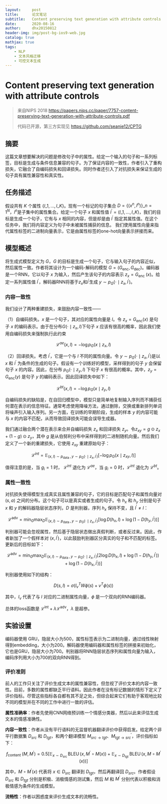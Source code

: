 ```yaml
---
layout:     post
title:      论文笔记
subtitle:   Content preserving text generation with attribute controls
date:       2020-08-16
author:     dhx20150812
header-img: img/post-bg-ios9-web.jpg
catalog: true
mathjax: true
tags:
    - NLP
    - 文本风格迁移
    - 可控文本生成
---
```


# Content preserving text generation with attribute controls

>   来自NIPS 2018 https://papers.nips.cc/paper/7757-content-preserving-text-generation-with-attribute-controls.pdf
>
>   代码已开源，第三方实现见 https://github.com/seanie12/CPTG

## 摘要

这篇文章想要解决的问题是修改句子中的属性。给定一个输入的句子和一系列标签，目标是生成与条件信息兼容的句子。为了保证内容的一致性，作者引入了重构损失，它融合了自编码损失和回译损失。同时作者还引入了对抗损失来保证生成的句子具有属性兼容性和真实性。

## 任务描述

假设共有 $K$ 个属性 $\left\{l\_{1}, \ldots, l\_{K}\right\}$。现有一个标记的句子集合 $D=\left\{\left(x^{n}, l^{n}\right)\right\}\_{n=1}^{N}$，$ l^n$是子集中的属性集合。给定一个句子 $x$ 和属性值 $l^{\prime}=\left(l\_{1}, \ldots, l\_{K}\right)$，我们的目标是生成一个句子，它有与 $x$ 相同的内容，但是却是由 $l^{\prime}$ 指定其属性值。在这个任务中，我们将内容定义为句子中未被属性捕获的信息。 我们使用属性向量来指代属性标签的二进制向量表示，它是由属性标签的one-hot向量表示拼接而来。

## 模型概述

将生成式模型定义为 $G$，$G$ 的目标是生成一个句子，它与输入句子的内容近似，然后属性一致。作者将其设计为一个编码-解码的模型 $G=\left(G_{\mathrm{enc}}, G_{\mathrm{dec}}\right)$。编码器是一个RNN，它以句子 $x$ 为输入，然后产生该句子的内容表示 $z_{x}=G_{\text {enc }}(x)$。给定一系列属性值 $l^{\prime}$，解码器RNN将基于$z_x$和$l^{\prime}$生成 $y \sim p_{G}\left(\cdot \mid z_{x}, l^{\prime}\right)$。

### 内容一致性

我们设计了两种重建损失，来鼓励内容一致性——

（1）自编码损失。$x$ 是一个句子，其对应的属性向量是 $l$。令 $z_{x}=G_{\mathrm{enc}}(x)$ 是句子 $x$ 的编码表示。由于在分布$G\left(\cdot \mid z_{x}, l\right)$下句子 $x$ 应该有很高的概率，因此我们使用自编码损失来强制执行此约束

$$
\mathcal{L}^{a e}(x, l)=-\log p_{G}\left(x \mid z_{x}, l\right)
$$

（2）回译损失。考虑 $l^{\prime}$，它是一个与 $l$ 不同的属性向量。令 $y \sim p_{G}\left(\cdot \mid z_{x}, l^{\prime}\right)$是以 $x$ 和 $l^{\prime}$ 为条件的生成的句子。假设有一个训练好的模型，采样得到的句子 $y$ 会保留句子 $x$ 的内容。因此，在分布 $p_{G}\left(\cdot \mid z_{y}, l\right)$ 下句子 $x$ 有很高的概率。其中，$z_{y}=G_{\mathrm{enc}}(y)$ 是句子 $y$ 的编码表示。因此回译损失中如下：

$$
\mathcal{L}^{b t}(x, l)=-\log p_{G}\left(x \mid z_{y}, l\right)
$$

自编码损失的缺陷是，在自回归模型中，模型只是简单地复制输入序列而不捕获任何潜在表示的信息特征。通常考虑使用降噪方法，通过删除，交换或重新排列单词将噪声引入输入序列。另一方面，在训练的早期阶段，生成的样本 $y$ 的内容可能与 $x$ 的内容不匹配，从而导致回译损失可能会误导生成器。

我们通过融合两个潜在表示来合并自编码损失 $z_{x}$ 和回译损失 $z_{y}$。令$z_{x y}=g \odot z_{x}+(1-g) \odot z_{y}$，其中 $g$ 是从伯努利分布中采样得到的二进制随机向量。然后我们定义了一个新的重建损失，它使用 $z_{xy}$ 重建原始句子：

$$
\mathcal{L}^{i n t}=\mathbb{E}_{(x, l) \sim p_{\text {data }}, y \sim p_{G}\left(\cdot \mid z_{x}, l^{\prime}\right)}\left[-\log p_{G}\left(x \mid z_{x y}, l\right)\right]
$$

值得注意的是，当 $g_i=1$ 时， $\mathcal{L}^{i n t}$ 退化为 $\mathcal{L}^{a e}$，当 $g_i=0$ 时，$\mathcal{L}^{i n t}$ 退化为 $\mathcal{L}^{bt}$。

### 属性一致性

对抗损失使得模型生成真实且属性兼容的句子，它的目标是匹配句子和属性向量对 $(s,a)$ 之间的分布。这个句子可以是真实或者生成的句子。令 $h_x$ 和 $h_y$ 分别是句子 $x$ 和 $y$ 的解码器隐层状态序列，$D$ 是判别器，序列 $h_x$ 保持不变，且 $l^{\prime} \neq l$：

$$
\mathcal{L}^{\mathrm{adv}}=\min _{G} \max _{D} \mathbb{E}_{(x, l) \sim p_{\text {data }}, y \sim p_{G}\left(\cdot \mid z_{x}, l^{\prime}\right)}\left[\log D\left(h_{x}, l\right)+\log \left(1-D\left(h_{y}, l^{\prime}\right)\right)\right]
$$

判别器可能会忽视属性，然后基于隐层状态做出真假判断，或者反过来。因此，作者新加了一个假样本对 $(x,l^{\prime})$，以此鼓励判别器区分真实的句子和不匹配的标签。更新后的目标如下：

$$
\mathcal{L}^{\mathrm{adv}}=\min _{G} \max _{D} \mathbb{E}_{(x, l) \sim p_{\text {data }}, y \sim p_{G}\left(\cdot \mid z_{x}, l^{\prime}\right)}\left[2 \log D\left(h_{x}, l\right)+\log \left(1-D\left(h_{y}, l^{\prime}\right)\right)+\log \left(1-D\left(h_{x}, l^{\prime}\right)\right)\right]
$$

判别器使用如下的结构：

$$
D(s, l)=\sigma\left(l_{v}^{T} W \phi(s)+v^{T} \phi(s)\right)
$$

其中，$l_v$ 代表了与 $l$ 对应的二进制属性向量，$\phi$ 是一个双向的RNN编码器。

总体的loss函数是 $\mathcal{L}^{\mathrm{int}}+\lambda \mathcal{L}^{\mathrm{adv}}$，$\lambda$ 是超参。

## 实验设置

编码器使用 GRU，隐层大小为500，属性标签表示为二进制向量，通过线性映射得到embedding，大小为200。解码器使用编码器和属性标签的拼接来初始化，它也是GRU，隐层大小为700。判别器将RNN隐层状态序列和属性向量为输入，编码序列用大小为700的双向RNN得到。

### 评价准则

前人的工作只关注了评价生成文本的属性兼容性，但忽视了评价文本的内容一致性。目前，多数的属性都缺乏平行语料。因此作者在没有标记数据的情形下定义了评价指标。尽管这些指标各自都有其不足之处，但综合起来它们有助于客观地比较不同的模型并在不同的工作中进行一致的评估。

**属性准确率**：作者先使用CNN网络预训练一个情感分类器，然后以此来评估生成文本的情感准确性。

**内容一致性**：作者从没有平行语料的无监督机器翻译评价中获得启发。给定两个非平行数据集 $D_{src}$ 和 $D_{tgt}$，和两个翻译模型 $M_{s r c \rightarrow t g t}$、$M_{t g t \rightarrow s r c}^{\prime}$，评价指标如下：

$$
f_{\text {content }}\left(M, M^{\prime}\right)=0.5\left[\mathbb{E}_{x \sim D_{\text {src }}} \operatorname{BLEU}\left(x, M^{\prime} \circ M(x)\right)+\mathbb{E}_{x \sim D_{\text {tgt }}} \operatorname{BLEU}\left(x, M \circ M^{\prime}(x)\right)\right]
$$

其中，$M \circ M^{\prime}(x)$ 代表将 $x \in D_{src}$ 翻译到 $D_{tgt}$，然后再翻译回 $D_{src}$。作者假设 $D_{src}$ 和 $D_{tgt}$ 分别是积极、消极情感的测试集，然后 $M$ 和 $M^{\prime}$ 分别代表以积极和消极情感为条件的生成模型。

**流畅性**：作者以困惑度来评价生成文本的流畅性。

